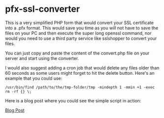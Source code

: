 # pfx-ssl-converter
This is a very simplified PHP form that would convert your SSL certificate into a .pfx format. This would save you time as you will not have to save the files on your PC and then execute the super long openssl command, nor would you need to use a third party service like sslshopper to convert your files.

You can just copy and paste the content of the convert.php file on your server and start using the converter.

I would also suggest adding a cron job that would delete any files older than 60 seconds as some users might forget to hit the delete button. Here's an example that you could use:

```
/usr/bin/find /path/to/the/tmp-folder/tmp -mindepth 1 -mmin +1 -exec rm -rf {} \;
```

Here is a blog post where you could see the simple script in action:

[Blog Post](https://bobbyiliev.com/blog/php-ssl-pfx-convertion)
